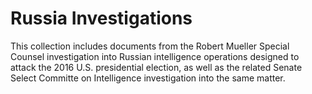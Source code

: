 # Russia Investigations

This collection includes documents from the Robert Mueller Special Counsel investigation into Russian intelligence operations designed to 
attack the 2016 U.S. presidential election, as well as the related Senate Select Committe on Intelligence investigation into the same matter. 

